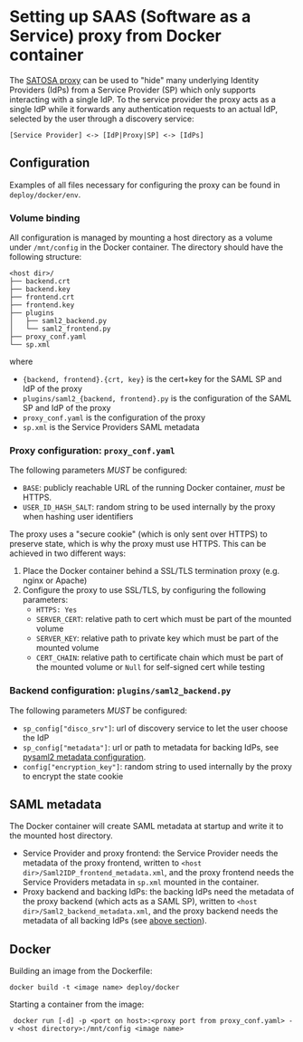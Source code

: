 # Setting up SAAS (Software as a Service) proxy from Docker container

The [SATOSA proxy](https://github.com/its-dirg/SATOSA) can be used to "hide" many underlying Identity
Providers (IdPs) from a Service Provider (SP) which only supports interacting with a single IdP. 
To the service provider the proxy acts as a single IdP while it forwards any authentication
requests to an actual IdP, selected by the user through a discovery service:

    [Service Provider] <-> [IdP|Proxy|SP] <-> [IdPs]

## Configuration
Examples of all files necessary for configuring the proxy can be found in `deploy/docker/env`.

### Volume binding
All configuration is managed by mounting a host directory as a volume under `/mnt/config` in the
Docker container.
The directory should have the following structure:

    <host dir>/
    ├── backend.crt
    ├── backend.key
    ├── frontend.crt
    ├── frontend.key
    ├── plugins
    │   ├── saml2_backend.py
    │   └── saml2_frontend.py
    ├── proxy_conf.yaml
    └── sp.xml

where

* `{backend, frontend}.{crt, key}` is the cert+key for the SAML SP and IdP of the proxy
* `plugins/saml2_{backend, frontend}.py` is the configuration of the SAML SP and IdP of the proxy
* `proxy_conf.yaml` is the configuration of the proxy
* `sp.xml` is the Service Providers SAML metadata


### Proxy configuration: `proxy_conf.yaml`

The following parameters *MUST* be configured:

* `BASE`: publicly reachable URL of the running Docker container, *must* be HTTPS.
* `USER_ID_HASH_SALT`: random string to be used internally by the proxy when hashing user identifiers
 
The proxy uses a "secure cookie" (which is only sent over HTTPS) to preserve state, which is why
the proxy must use HTTPS. This can be achieved in two different ways:
 
1. Place the Docker container behind a SSL/TLS termination proxy (e.g. nginx or Apache)
2. Configure the proxy to use SSL/TLS, by configuring the following parameters:
    * `HTTPS: Yes`
    * `SERVER_CERT`: relative path to cert which must be part of the mounted volume
    * `SERVER_KEY`: relative path to private key which must be part of the mounted volume
    * `CERT_CHAIN`: relative path to certificate chain which must be part of the mounted volume or `Null` for self-signed cert while testing
    

### Backend configuration: `plugins/saml2_backend.py`

The following parameters *MUST* be configured:

* `sp_config["disco_srv"]`: url of discovery service to let the user choose the IdP
* `sp_config["metadata"]`: url or path to metadata for backing IdPs, see [pysaml2 metadata configuration](https://github.com/rohe/pysaml2/blob/master/doc/howto/config.rst#metadata).
* `config["encryption_key"]`: random string to used internally by the proxy to encrypt the state cookie

## SAML metadata

The Docker container will create SAML metadata at startup and write it to the mounted host directory.

* Service Provider and proxy frontend: the Service Provider needs the metadata of the proxy frontend,
  written to `<host dir>/Saml2IDP_frontend_metadata.xml`, and the proxy frontend needs the Service Providers metadata in `sp.xml` mounted in the container.
* Proxy backend and backing IdPs: the backing IdPs need the metadata of the proxy backend (which
  acts as a SAML SP), written to `<host dir>/Saml2_backend_metadata.xml`, and the proxy backend needs the metadata of all backing IdPs (see [above section](#saml-metadata)). 

## Docker

Building an image from the Dockerfile:
    
    docker build -t <image name> deploy/docker

Starting a container from the image:

     docker run [-d] -p <port on host>:<proxy port from proxy_conf.yaml> -v <host directory>:/mnt/config <image name>

    